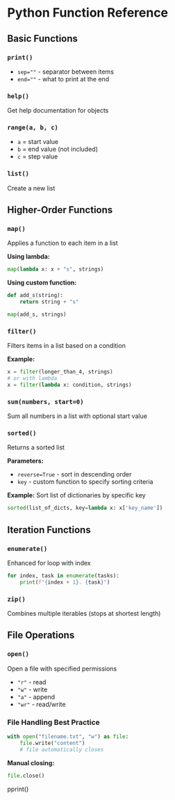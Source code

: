 # Python Function Reference

## Basic Functions

### `print()`
- `sep=""` - separator between items
- `end=""` - what to print at the end

### `help()`
Get help documentation for objects

### `range(a, b, c)`
- `a` = start value
- `b` = end value (not included)
- `c` = step value

### `list()`
Create a new list

## Higher-Order Functions

### `map()`
Applies a function to each item in a list

**Using lambda:**
```python
map(lambda x: x + "s", strings)
```

**Using custom function:**
```python
def add_s(string):
    return string + "s"

map(add_s, strings)
```

### `filter()`
Filters items in a list based on a condition

**Example:**
```python
x = filter(longer_than_4, strings)
# or with lambda
x = filter(lambda x: condition, strings)
```

### `sum(numbers, start=0)`
Sum all numbers in a list with optional start value

### `sorted()`
Returns a sorted list

**Parameters:**
- `reverse=True` - sort in descending order
- `key` - custom function to specify sorting criteria

**Example:** Sort list of dictionaries by specific key
```python
sorted(list_of_dicts, key=lambda x: x['key_name'])
```

## Iteration Functions

### `enumerate()`
Enhanced for loop with index

```python
for index, task in enumerate(tasks):
    print(f"{index + 1}. {task}")
```

### `zip()`
Combines multiple iterables (stops at shortest length)

## File Operations

### `open()`
Open a file with specified permissions
- `"r"` - read
- `"w"` - write
- `"a"` - append
- `"wr"` - read/write

### File Handling Best Practice
```python
with open("filename.txt", "w") as file:
    file.write("content")
    # file automatically closes
```

**Manual closing:**
```python
file.close()
```


pprint()